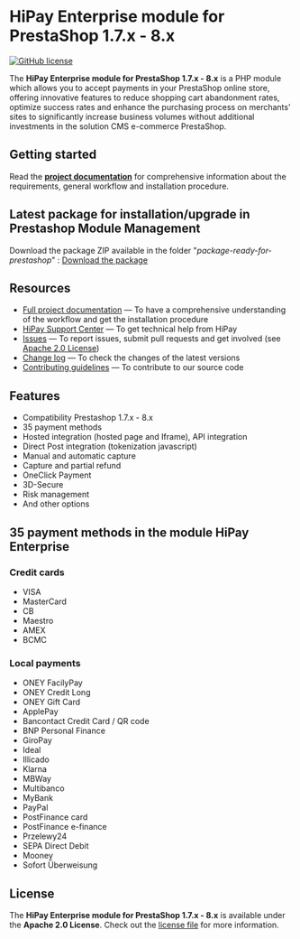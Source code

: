 # HiPay Enterprise module for PrestaShop 1.7.x - 8.x

<!-- [![Build Status](https://hook.hipay.org/badge-ci/build/pi-ecommerce/hipay-enterprise-sdk-prestashop/develop?service=github)]() -->

[![GitHub license](https://img.shields.io/badge/license-Apache%202-blue.svg)](https://raw.githubusercontent.com/hipay/hipay-enterprise-sdk-prestashop/master/LICENSE.md)

The **HiPay Enterprise module for PrestaShop 1.7.x - 8.x** is a PHP module which allows you to accept payments in your PrestaShop online store, offering innovative features to reduce shopping cart abandonment rates, optimize success rates and enhance the purchasing process on merchants’ sites to significantly increase business volumes without additional investments in the solution CMS e-commerce PrestaShop.

## Getting started

Read the **[project documentation][doc-home]** for comprehensive information about the requirements, general workflow and installation procedure.

## Latest package for installation/upgrade in Prestashop Module Management

Download the package ZIP available in the folder "_package-ready-for-prestashop_" : [Download the package](https://github.com/hipay/hipay-enterprise-sdk-prestashop/releases/latest)

## Resources

- [Full project documentation][doc-home] — To have a comprehensive understanding of the workflow and get the installation procedure
- [HiPay Support Center][hipay-help] — To get technical help from HiPay
- [Issues][project-issues] — To report issues, submit pull requests and get involved (see [Apache 2.0 License][project-license])
- [Change log][project-changelog] — To check the changes of the latest versions
- [Contributing guidelines][project-contributing] — To contribute to our source code

## Features

- Compatibility Prestashop 1.7.x - 8.x
- 35 payment methods
- Hosted integration (hosted page and Iframe), API integration
- Direct Post integration (tokenization javascript)
- Manual and automatic capture
- Capture and partial refund
- OneClick Payment
- 3D-Secure
- Risk management
- And other options

## 35 payment methods in the module HiPay Enterprise

### Credit cards

- VISA
- MasterCard
- CB
- Maestro
- AMEX
- BCMC

### Local payments

- ONEY FacilyPay
- ONEY Credit Long
- ONEY Gift Card
- ApplePay
- Bancontact Credit Card / QR code
- BNP Personal Finance
- GiroPay
- Ideal
- Illicado
- Klarna
- MBWay
- Multibanco
- MyBank
- PayPal
- PostFinance card
- PostFinance e-finance
- Przelewy24
- SEPA Direct Debit
- Mooney
- Sofort Überweisung

## License

The **HiPay Enterprise module for PrestaShop 1.7.x - 8.x** is available under the **Apache 2.0 License**. Check out the [license file][project-license] for more information.

[doc-home]: https://developer.hipay.com/doc/hipay-enterprise-sdk-prestashop/
[hipay-help]: http://help.hipay.com
[project-issues]: https://github.com/hipay/hipay-enterprise-sdk-prestashop/issues
[project-license]: LICENSE.md
[project-changelog]: CHANGELOG.md
[project-contributing]: CONTRIBUTING.md
